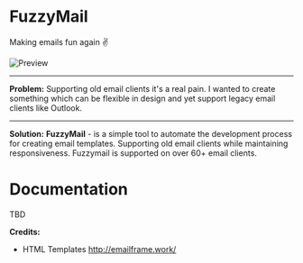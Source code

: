 # FuzzyMail
Making emails fun again ✌

![Preview](https://i.imgur.com/F4jTHm9.png)

---

**Problem:**
Supporting old email clients it's a real pain. I wanted to create something which can be flexible in design and yet support legacy email clients like Outlook.

---

**Solution:**
**FuzzyMail** - is a simple tool to automate the development process for creating email templates. Supporting old email clients while maintaining responsiveness. Fuzzymail is supported on over 60+ email clients.

# Documentation
TBD

**Credits:**
- HTML Templates http://emailframe.work/